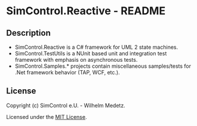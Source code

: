 ﻿# SimControl.Reactive - README

Description
-----------

* SimControl.Reactive is a C# framework for UML 2 state machines.
* SimControl.TestUtils is a NUnit based unit and integration test framework with emphasis on asynchronous tests.
* SimControl.Samples.* projects contain miscellaneous samples/tests for .Net framework behavior (TAP, WCF, etc.).

License
-------

Copyright (c) SimControl e.U. - Wilhelm Medetz.

Licensed under the [MIT License](https://github.com/SimControl/SimControl.Reactive/blob/master/LICENSE "MIT License").

